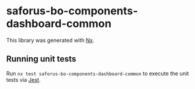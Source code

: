 # saforus-bo-components-dashboard-common

This library was generated with [Nx](https://nx.dev).

## Running unit tests

Run `nx test saforus-bo-components-dashboard-common` to execute the unit tests via [Jest](https://jestjs.io).
